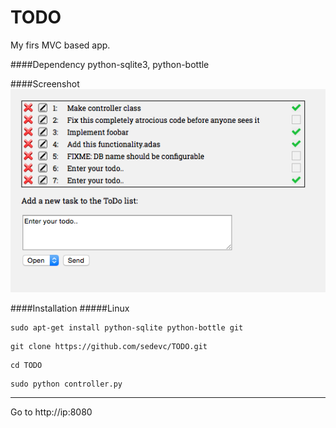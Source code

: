 TODO
======

My firs MVC based app. 

####Dependency
python-sqlite3, python-bottle

####Screenshot
![AB](https://github.com/sedevc/TODO/blob/master/screenshot.png)

####Installation
#####Linux
```
sudo apt-get install python-sqlite python-bottle git
```

```
git clone https://github.com/sedevc/TODO.git
```

```
cd TODO
```

```
sudo python controller.py
```
-----
Go to http://ip:8080



